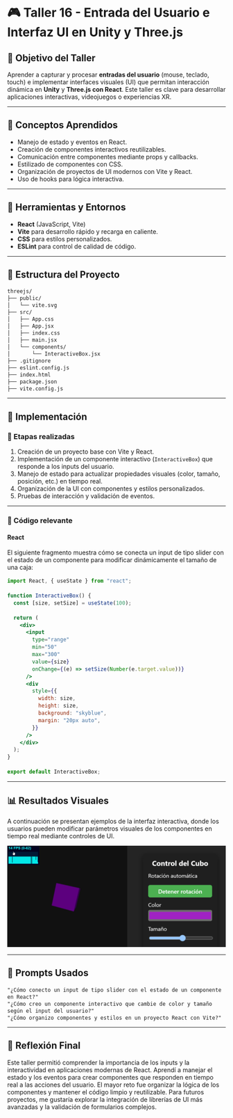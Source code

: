 # 🎮 Taller 16 - Entrada del Usuario e Interfaz UI en Unity y Three.js

## 🎯 Objetivo del Taller

Aprender a capturar y procesar **entradas del usuario** (mouse, teclado, touch) e implementar interfaces visuales (UI) que permitan interacción dinámica en **Unity** y **Three.js con React**. Este taller es clave para desarrollar aplicaciones interactivas, videojuegos o experiencias XR.

---

## 🧠 Conceptos Aprendidos

- Manejo de estado y eventos en React.
- Creación de componentes interactivos reutilizables.
- Comunicación entre componentes mediante props y callbacks.
- Estilizado de componentes con CSS.
- Organización de proyectos de UI modernos con Vite y React.
- Uso de hooks para lógica interactiva.

---

## 🔧 Herramientas y Entornos

- **React** (JavaScript, Vite)
- **Vite** para desarrollo rápido y recarga en caliente.
- **CSS** para estilos personalizados.
- **ESLint** para control de calidad de código.

---

## 📁 Estructura del Proyecto

```
threejs/
├── public/
│   └── vite.svg
├── src/
│   ├── App.css
│   ├── App.jsx
│   ├── index.css
│   ├── main.jsx
│   └── components/
│       └── InteractiveBox.jsx
├── .gitignore
├── eslint.config.js
├── index.html
├── package.json
├── vite.config.js
```

---

## 🧪 Implementación

### 🔹 Etapas realizadas

1. Creación de un proyecto base con Vite y React.
2. Implementación de un componente interactivo (`InteractiveBox`) que responde a los inputs del usuario.
3. Manejo de estado para actualizar propiedades visuales (color, tamaño, posición, etc.) en tiempo real.
4. Organización de la UI con componentes y estilos personalizados.
5. Pruebas de interacción y validación de eventos.

---

### 🔹 Código relevante

#### React

El siguiente fragmento muestra cómo se conecta un input de tipo slider con el estado de un componente para modificar dinámicamente el tamaño de una caja:

```jsx
import React, { useState } from "react";

function InteractiveBox() {
  const [size, setSize] = useState(100);

  return (
    <div>
      <input
        type="range"
        min="50"
        max="300"
        value={size}
        onChange={(e) => setSize(Number(e.target.value))}
      />
      <div
        style={{
          width: size,
          height: size,
          background: "skyblue",
          margin: "20px auto",
        }}
      />
    </div>
  );
}

export default InteractiveBox;
```

---

## 📊 Resultados Visuales

A continuación se presentan ejemplos de la interfaz interactiva, donde los usuarios pueden modificar parámetros visuales de los componentes en tiempo real mediante controles de UI.

![Interfaz interactiva con inputs en React](./resultados/resultado_ui.gif)

---

## 🧩 Prompts Usados

```text
"¿Cómo conecto un input de tipo slider con el estado de un componente en React?"
"¿Cómo creo un componente interactivo que cambie de color y tamaño según el input del usuario?"
"¿Cómo organizo componentes y estilos en un proyecto React con Vite?"
```

---

## 💬 Reflexión Final

Este taller permitió comprender la importancia de los inputs y la interactividad en aplicaciones modernas de React. Aprendí a manejar el estado y los eventos para crear componentes que responden en tiempo real a las acciones del usuario. El mayor reto fue organizar la lógica de los componentes y mantener el código limpio y reutilizable. Para futuros proyectos, me gustaría explorar la integración de librerías de UI más avanzadas y la validación de formularios complejos.
